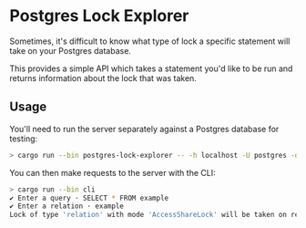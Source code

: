 # Postgres Lock Explorer

Sometimes, it's difficult to know what type of lock a specific statement will
take on your Postgres database.

This provides a simple API which takes a statement you'd like to be run and
returns information about the lock that was taken.

## Usage

You'll need to run the server separately against a Postgres database for
testing:

```bash
> cargo run --bin postgres-lock-explorer -- -h localhost -U postgres -d testing
```

You can then make requests to the server with the CLI:

```bash
> cargo run --bin cli
✔ Enter a query · SELECT * FROM example
✔ Enter a relation · example
Lock of type 'relation' with mode 'AccessShareLock' will be taken on relation 'example'
```
